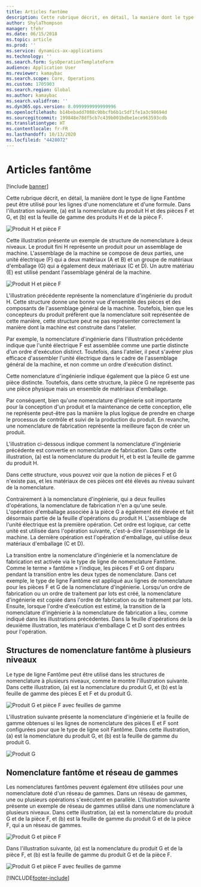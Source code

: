 ```yaml
---
title: Articles fantôme
description: Cette rubrique décrit, en détail, la manière dont le type de ligne Fantôme peut être utilisé pour les lignes d'une nomenclature et d'une formule dans Dynamics 365 Supply Chain Management.
author: ShylaThompson
manager: tfehr
ms.date: 06/15/2018
ms.topic: article
ms.prod: ''
ms.service: dynamics-ax-applications
ms.technology: ''
ms.search.form: SysOperationTemplateForm
audience: Application User
ms.reviewer: kamaybac
ms.search.scope: Core, Operations
ms.custom: 1705903
ms.search.region: Global
ms.author: kamaybac
ms.search.validfrom: ''
ms.dyn365.ops.version: 8.0999999999999996
ms.openlocfilehash: b14bebadd7088c9bbcfb6b1c5df1fe1a3c98694d
ms.sourcegitcommit: 199848e78df5cb7c439b001bdbe1ece963593cdb
ms.translationtype: HT
ms.contentlocale: fr-FR
ms.lasthandoff: 10/13/2020
ms.locfileid: "4428072"
---
```

# <a name="phantom-items"></a>Articles fantôme

[!include [banner](../includes/banner.md)]

Cette rubrique décrit, en détail, la manière dont le type de ligne Fantôme peut être utilisé pour les lignes d'une nomenclature et d'une formule. Dans l'illustration suivante, (a) est la nomenclature du produit H et des pièces F et G, et (b) est la feuille de gamme des produits H et de la pièce F.

![Produit H et pièce F](media/product-H-part-F.png)


Cette illustration présente un exemple de structure de nomenclature à deux niveaux. Le produit fini H représente un produit pour un assemblage de machine. L'assemblage de la machine se compose de deux parties, une unité électrique (F) qui a deux matériaux (A et B) et un groupe de matériaux d'emballage (G) qui a également deux matériaux (C et D). Un autre matériau (E) est utilisé pendant l'assemblage général de la machine.

![Produit H et pièce F](media/product-H-part-B.png)

L'illustration précédente représente la nomenclature d'ingénierie du produit H. Cette structure donne une bonne vue d'ensemble des pièces et des composants de l'assemblage général de la machine. Toutefois, bien que les concepteurs du produit préfèrent que la nomenclature soit représentée de cette manière, cette structure peut ne pas représenter correctement la manière dont la machine est construite dans l'atelier. 

Par exemple, la nomenclature d'ingénierie dans l'illustration précédente indique que l'unité électrique F est assemblée comme une partie distincte d'un ordre d'exécution distinct. Toutefois, dans l'atelier, il peut s'avérer plus efficace d'assembler l'unité électrique dans le cadre de l'assemblage général de la machine, et non comme un ordre d'exécution distinct.

Cette nomenclature d'ingénierie indique également que la pièce G est une pièce distincte. Toutefois, dans cette structure, la pièce G ne représente pas une pièce physique mais un ensemble de matériaux d'emballage. 

Par conséquent, bien qu'une nomenclature d'ingénierie soit importante pour la conception d'un produit et la maintenance de cette conception, elle ne représente peut-être pas la manière la plus logique de prendre en charge le processus de contrôle et suivi de la production du produit. En revanche, une nomenclature de fabrication représente la meilleure façon de créer un produit.

L'illustration ci-dessous indique comment la nomenclature d'ingénierie précédente est convertie en nomenclature de fabrication. Dans cette illustration, (a) est la nomenclature du produit H, et b est la feuille de gamme du produit H.

Dans cette structure, vous pouvez voir que la notion de pièces F et G n'existe pas, et les matériaux de ces pièces ont été élevés au niveau suivant de la nomenclature. 

Contrairement à la nomenclature d'ingénierie, qui a deux feuilles d'opérations, la nomenclature de fabrication n'en a qu'une seule. L'opération d'emballage associée à la pièce G a également été élevée et fait désormais partie de la feuille d'opérations du produit H. L'assemblage de l'unité électrique est la première opération. Cet ordre est logique, car cette unité est utilisée dans l'opération suivante, c'est-à-dire l'assemblage de la machine. La dernière opération est l'opération d'emballage, qui utilise deux matériaux d'emballage (C et D).

La transition entre la nomenclature d'ingénierie et la nomenclature de fabrication est activée via le type de ligne de nomenclature Fantôme. Comme le terme » fantôme » l'indique, les pièces F et G ont disparu pendant la transition entre les deux types de nomenclature. Dans cet exemple, le type de ligne Fantôme est appliqué aux lignes de nomenclature pour les pièces F et G de la nomenclature d'ingénierie. Lorsqu'un ordre de fabrication ou un ordre de traitement par lots est créé, la nomenclature d'ingénierie est copiée dans l'ordre de fabrication ou de traitement par lots. Ensuite, lorsque l'ordre d'exécution est estimé, la transition de la nomenclature d'ingénierie à la nomenclature de fabrication a lieu, comme indiqué dans les illustrations précédentes. Dans la feuille d'opérations de la deuxième illustration, les matériaux d'emballage C et D sont des entrées pour l'opération. 

## <a name="multilevel-phantom-bom-structures"></a>Structures de nomenclature fantôme à plusieurs niveaux
Le type de ligne Fantôme peut être utilisé dans les structures de nomenclature à plusieurs niveaux, comme le montre l'illustration suivante. Dans cette illustration, (a) est la nomenclature du produit G, et (b) est la feuille de gamme des pièces E et F et du produit G. 

![Produit G et pièce F avec feuilles de gamme](media/product-G-route-sheet-G.png)


L'illustration suivante présente la nomenclature d'ingénierie et la feuille de gamme obtenues si les lignes de nomenclature des pièces E et F sont configurées pour que le type de ligne soit Fantôme. Dans cette illustration, (a) est la nomenclature du produit G, et (b) est la feuille de gamme du produit G.

![Produit G](media/product-G.png)


## <a name="phantom-and-route-network"></a>Nomenclature fantôme et réseau de gammes
Les nomenclatures fantômes peuvent également être utilisées pour une nomenclature doté d'un réseau de gammes. Dans un réseau de gammes, une ou plusieurs opérations s'exécutent en parallèle. L'illustration suivante présente un exemple de réseau de gammes utilisé dans une nomenclature à plusieurs niveaux. Dans cette illustration, (a) est la nomenclature du produit G et de la pièce F, et (b) est la feuille de gamme du produit G et de la pièce F, qui a un réseau de gammes.

![Produit G et pièce F](media/product-G-part-F.png)


Dans l'illustration suivante, (a) est la nomenclature du produit G et de la pièce F, et (b) est la feuille de gamme du produit G et de la pièce F.

![Produit G et pièce F avec feuilles de gamme](media/product-G-part-F-with-route-sheet.png)


[!INCLUDE[footer-include](../../includes/footer-banner.md)]